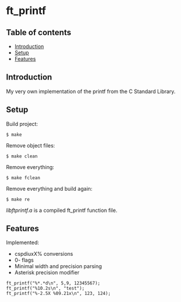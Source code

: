 # ft_printf

## Table of contents
* [Introduction](#Introduction)
* [Setup](#setup)
* [Features](#features)

## Introduction
My very own implementation of the printf from the C Standard Library.

## Setup
Build project:
```
$ make
```
Remove object files:
```
$ make clean
```
Remove everything:
```
$ make fclean
```
Remove everything and build again:
```
$ make re
```

*libftprintf.a* is a compiled ft_printf function file.

## Features
Implemented:
- cspdiuxX% conversions
- 0- flags
- Minimal width and precision parsing
- Asterisk precision modifier

```
ft_printf("%*.*d\n", 5,9, 12345567);
ft_printf("%10.2s\n", "test");
ft_printf("%-2.5X %09.21x\n", 123, 124);
```
